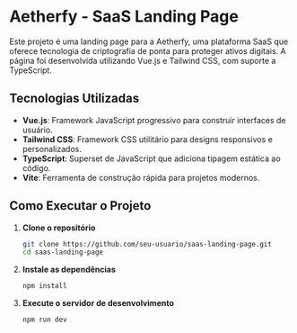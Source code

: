 # Aetherfy - SaaS Landing Page

Este projeto é uma landing page para a Aetherfy, uma plataforma SaaS que oferece tecnologia de criptografia de ponta para proteger ativos digitais. A página foi desenvolvida utilizando Vue.js e Tailwind CSS, com suporte a TypeScript.

## Tecnologias Utilizadas

- **Vue.js**: Framework JavaScript progressivo para construir interfaces de usuário.
- **Tailwind CSS**: Framework CSS utilitário para designs responsivos e personalizados.
- **TypeScript**: Superset de JavaScript que adiciona tipagem estática ao código.
- **Vite**: Ferramenta de construção rápida para projetos modernos.

## Como Executar o Projeto

1. **Clone o repositório**

    ```bash
    git clone https://github.com/seu-usuario/saas-landing-page.git
    cd saas-landing-page
    ```

2. **Instale as dependências**

    ```bash
    npm install
    ```


3. **Execute o servidor de desenvolvimento**

    ```bash
    npm run dev
    ```